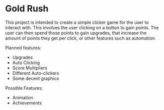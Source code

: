 # Gold Rush

This project is intended to create a simple clicker game for the user to interact with.
This involves the user clicking on a button to gain points. The user can then spend those points to gain upgrades, that increase the amount of points they get per click, or other features such as automation. 

Planned features:
* Upgrades
* Auto Clicking 
* Score Multipliers
* Different Auto-clickers
* Some decent graphics
 
Possible Features:
* Animation
* Achievements